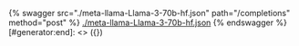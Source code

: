 [#generator:start]: <> ({ "template": "openapi" })
{% swagger src="./meta-llama-Llama-3-70b-hf.json" path="/completions" method="post" %}
[./meta-llama-Llama-3-70b-hf.json](./meta-llama-Llama-3-70b-hf.json)
{% endswagger %}
[#generator:end]: <> ({})